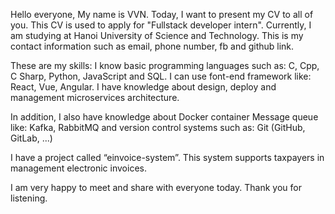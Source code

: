 Hello everyone, My name is VVN.
Today, I want to present my CV to all of you.
This CV is used to apply for "Fullstack developer intern".
Currently, I am studying at Hanoi University of Science and Technology.
This is my contact information such as email, phone number, fb and github link.

These are my skills:
I know basic programming languages such as: C, Cpp, C Sharp, Python, JavaScript and SQL.
I can use font-end framework like: React, Vue, Angular.
I have knowledge about design, deploy and management microservices architecture.

In addition, I also have knowledge about
Docker container
Message queue like: Kafka, RabbitMQ
and version control systems such as: Git (GitHub, GitLab, ...)

I have a project called “einvoice-system”.
This system supports taxpayers in management electronic invoices.

I am very happy to meet and share with everyone today.
Thank you for listening.
